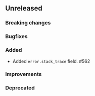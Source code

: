 <!-- When adding an entry to the Changelog:
- Please follow the Keep a Changelog: http://keepachangelog.com/ guidelines.
- Please insert your changelog line ordered by PR ID.
Thanks, you're awesome :-) -->

## Unreleased

### Breaking changes

### Bugfixes

### Added
* Added `error.stack_trace` field. #562

### Improvements

### Deprecated


<!-- All empty sections:

## Unreleased

### Breaking changes

### Bugfixes

### Added

### Improvements

### Deprecated

-->
